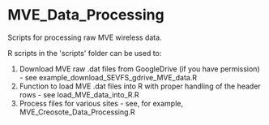 # MVE_Data_Processing

Scripts for processing raw MVE wireless data.

R scripts in the 'scripts' folder can be used to:  
1. Download MVE raw .dat files from GoogleDrive (if you have permission) - see example_download_SEVFS_gdrive_MVE_data.R
2. Function to load MVE .dat files into R with proper handling of the header rows - see load_MVE_data_into_R.R  
3. Process files for various sites - see, for example, MVE_Creosote_Data_Processing.R  
